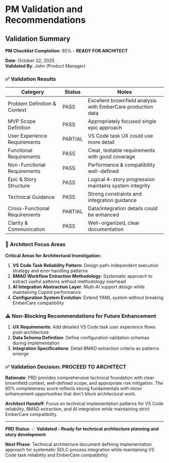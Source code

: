 # PM Validation and Recommendations

## Validation Summary

**PM Checklist Completion**: 85% - **READY FOR ARCHITECT**

**Date**: October 22, 2025  
**Validated By**: John (Product Manager)

### ✅ **Validation Results**

| Category | Status | Notes |
|----------|--------|-------|
| Problem Definition & Context | PASS | Excellent brownfield analysis with EmberCare production data |
| MVP Scope Definition | PASS | Appropriately focused single epic approach |
| User Experience Requirements | PARTIAL | VS Code task UX could use more detail |
| Functional Requirements | PASS | Clear, testable requirements with good coverage |
| Non-Functional Requirements | PASS | Performance & compatibility well-defined |
| Epic & Story Structure | PASS | Logical 4-story progression maintains system integrity |
| Technical Guidance | PASS | Strong constraints and integration guidance |
| Cross-Functional Requirements | PARTIAL | Data/integration details could be enhanced |
| Clarity & Communication | PASS | Well-organized, clear documentation |

### 🎯 **Architect Focus Areas**

**Critical Areas for Architectural Investigation:**

1. **VS Code Task Reliability Pattern**: Design path-independent execution strategy and error handling patterns
2. **BMAD Workflow Extraction Methodology**: Systematic approach to extract useful patterns without methodology overhead
3. **AI Integration Abstraction Layer**: Multi-AI support design while maintaining Copilot performance
4. **Configuration System Evolution**: Extend YAML system without breaking EmberCare compatibility

### ⚠️ **Non-Blocking Recommendations for Future Enhancement**

1. **UX Requirements**: Add detailed VS Code task user experience flows post-architecture
2. **Data Schema Definition**: Define configuration validation schemas during implementation
3. **Integration Specifications**: Detail BMAD extraction criteria as patterns emerge

### ✅ **Validation Decision: PROCEED TO ARCHITECT**

**Rationale**: PRD provides comprehensive technical foundation with clear brownfield context, well-defined scope, and appropriate risk mitigation. The 85% completeness score reflects strong fundamentals with minor enhancement opportunities that don't block architectural work.

**Architect Handoff**: Focus on technical implementation patterns for VS Code reliability, BMAD extraction, and AI integration while maintaining strict EmberCare compatibility.

---

**PRD Status**: ✅ **Validated - Ready for technical architecture planning and story development**

**Next Phase**: Technical architecture document defining implementation approach for systematic SDLC process integration while maintaining VS Code task reliability and EmberCare compatibility.